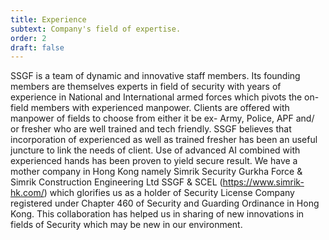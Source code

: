 ```yaml
---
title: Experience
subtext: Company's field of expertise.
order: 2
draft: false
---
```

SSGF is a team of dynamic and innovative staff members. Its founding members are themselves experts in field of security with years of experience in National and International armed forces which pivots the on- field members with experienced manpower. Clients are offered with manpower of fields to choose from either it be ex- Army, Police, APF and/ or fresher who are well trained and tech friendly. SSGF believes that incorporation of experienced as well as trained fresher has been an useful juncture to link the needs of client. Use of advanced AI combined with experienced hands has been proven to yield secure result. We have a mother company in Hong Kong namely Simrik Security Gurkha Force & Simrik Construction Engineering Ltd SSGF & SCEL (https://www.simrik-hk.com/) which glorifies us as a holder of Security License Company registered under Chapter 460 of Security and Guarding Ordinance in Hong Kong. This collaboration has helped us in sharing of new innovations in fields of Security which may be new in our environment.